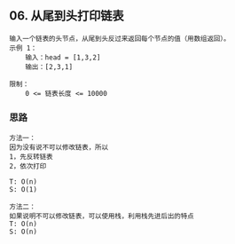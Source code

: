 ## 06. 从尾到头打印链表

```
输入一个链表的头节点，从尾到头反过来返回每个节点的值（用数组返回）。
示例 1：
    输入：head = [1,3,2]
    输出：[2,3,1]

限制：
    0 <= 链表长度 <= 10000
```

### 思路

```
方法一：
因为没有说不可以修改链表，所以
1，先反转链表
2，依次打印

T: O(n)
S: O(1)

方法二：
如果说明不可以修改链表，可以使用栈，利用栈先进后出的特点
T: O(n)
S: O(n)
```